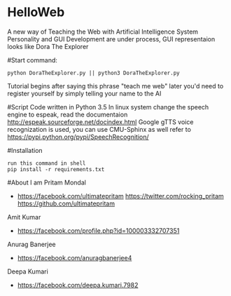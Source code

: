 # HelloWeb
A new way of Teaching the Web with Artificial Intelligence System
Personality and GUI Development are under process, GUI representaion looks like Dora The Explorer

#Start
command: 
```
python DoraTheExplorer.py || python3 DoraTheExplorer.py
```
Tutorial begins after saying this phrase "teach me web"
later you'd need to register yourself by simply telling your name to the AI

#Script
Code written in Python 3.5
In linux system change the speech engine to espeak, read the documentaion http://espeak.sourceforge.net/docindex.html
Google gTTS voice recognization is used, you can use CMU-Sphinx as well refer to https://pypi.python.org/pypi/SpeechRecognition/

#Installation
```
run this command in shell
pip install -r requirements.txt
```

#About
I am Pritam Mondal 
* https://facebook.com/ultimatepritam https://twitter.com/rocking_pritam  https://github.com/ultimatepritam

Amit Kumar 
* https://facebook.com/profile.php?id=100003332707351

Anurag Banerjee 
* https://facebook.com/anuragbanerjee4

Deepa Kumari 
* https://facebook.com/deepa.kumari.7982
